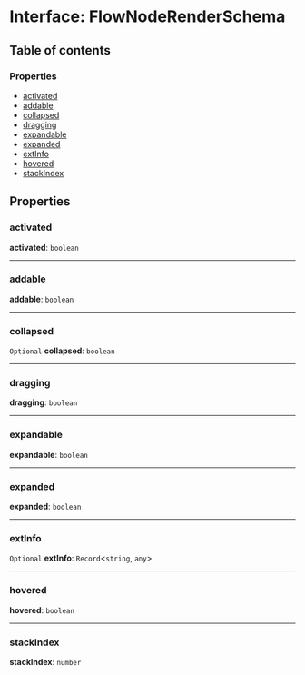 # Interface: FlowNodeRenderSchema

## Table of contents

### Properties

* [activated](/en/auto-docs/document/interfaces/FlowNodeRenderSchema.md#activated)
* [addable](/en/auto-docs/document/interfaces/FlowNodeRenderSchema.md#addable)
* [collapsed](/en/auto-docs/document/interfaces/FlowNodeRenderSchema.md#collapsed)
* [dragging](/en/auto-docs/document/interfaces/FlowNodeRenderSchema.md#dragging)
* [expandable](/en/auto-docs/document/interfaces/FlowNodeRenderSchema.md#expandable)
* [expanded](/en/auto-docs/document/interfaces/FlowNodeRenderSchema.md#expanded)
* [extInfo](/en/auto-docs/document/interfaces/FlowNodeRenderSchema.md#extinfo)
* [hovered](/en/auto-docs/document/interfaces/FlowNodeRenderSchema.md#hovered)
* [stackIndex](/en/auto-docs/document/interfaces/FlowNodeRenderSchema.md#stackindex)

## Properties

### activated

**activated**: `boolean`

***

### addable

**addable**: `boolean`

***

### collapsed

`Optional` **collapsed**: `boolean`

***

### dragging

**dragging**: `boolean`

***

### expandable

**expandable**: `boolean`

***

### expanded

**expanded**: `boolean`

***

### extInfo

`Optional` **extInfo**: `Record`<`string`, `any`>

***

### hovered

**hovered**: `boolean`

***

### stackIndex

**stackIndex**: `number`
